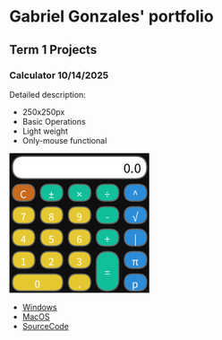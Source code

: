 # Gabriel Gonzales' portfolio

## Term 1 Projects

### Calculator 10/14/2025

Detailed description:
* 250x250px
* Basic Operations
* Light weight
* Only-mouse functional

![RunningCalculator](https://github.com/425656gabriel/portfolioB2/blob/main/images/calc.png?raw=true)

* [Windows](https://github.com/425656gabriel/portfolioB2/blob/main/src/Calc/windows-amd64.zip)
* [MacOS](https://github.com/425656gabriel/portfolioB2/blob/main/src/Calc/macos-aarch64.zip)
* [SourceCode](https://github.com/425656gabriel/portfolioB2/blob/main/src/Calculatorg.pde)
